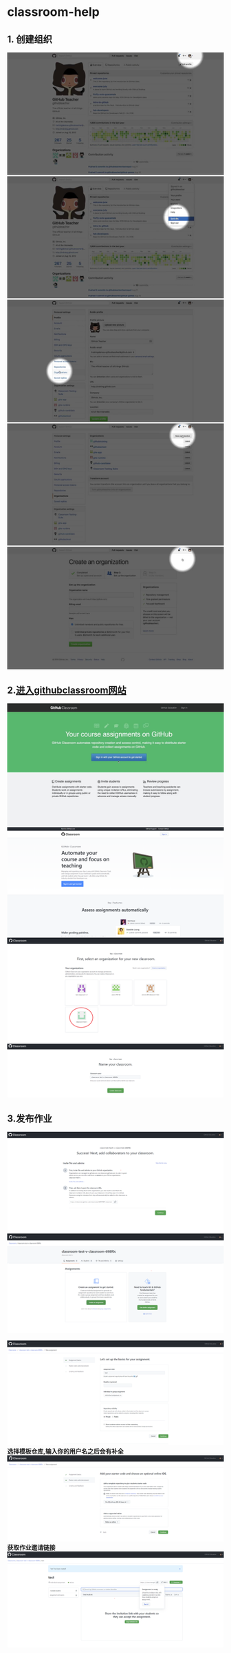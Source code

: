 # classroom-help


## 1. 创建组织
![image](https://raw.githubusercontent.com/CL-a11y/classroom-help/main/1.jpg)
![image](https://raw.githubusercontent.com/CL-a11y/classroom-help/main/2.jpg)
![image](https://raw.githubusercontent.com/CL-a11y/classroom-help/main/3.jpg)
![image](https://raw.githubusercontent.com/CL-a11y/classroom-help/main/4.jpg)
![image](https://raw.githubusercontent.com/CL-a11y/classroom-help/main/5.jpg)
## 2.[进入githubclassroom网站](https://classroom.github.com/)
![image](https://raw.githubusercontent.com/CL-a11y/classroom-help/main/6.jpg)
![image](https://raw.githubusercontent.com/CL-a11y/classroom-help/main/7.png)
![image](https://raw.githubusercontent.com/CL-a11y/classroom-help/main/8.png)
![image](https://raw.githubusercontent.com/CL-a11y/classroom-help/main/9.png)
## 3.发布作业
![image](https://raw.githubusercontent.com/CL-a11y/classroom-help/main/10.png)
![image](https://raw.githubusercontent.com/CL-a11y/classroom-help/main/11.png)

![image](https://raw.githubusercontent.com/CL-a11y/classroom-help/main/12.png)
**选择模板仓库,输入你的用户名之后会有补全**
![image](https://raw.githubusercontent.com/CL-a11y/classroom-help/main/13.png)
**获取作业邀请链接**
![image](https://raw.githubusercontent.com/CL-a11y/classroom-help/main/14.png)